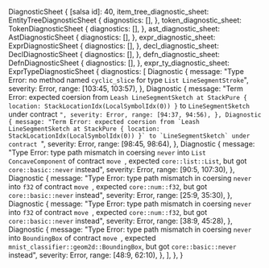 DiagnosticSheet {
    [salsa id]: 40,
    item_tree_diagnostic_sheet: EntityTreeDiagnosticSheet {
        diagnostics: [],
    },
    token_diagnostic_sheet: TokenDiagnosticSheet {
        diagnostics: [],
    },
    ast_diagnostic_sheet: AstDiagnosticSheet {
        diagnostics: [],
    },
    expr_diagnostic_sheet: ExprDiagnosticSheet {
        diagnostics: [],
    },
    decl_diagnostic_sheet: DeclDiagnosticSheet {
        diagnostics: [],
    },
    defn_diagnostic_sheet: DefnDiagnosticSheet {
        diagnostics: [],
    },
    expr_ty_diagnostic_sheet: ExprTypeDiagnosticSheet {
        diagnostics: [
            Diagnostic {
                message: "Type Error: no method named `cyclic_slice` for type `List LineSegmentStroke`",
                severity: Error,
                range: [103:45, 103:57),
            },
            Diagnostic {
                message: "Term Error: expected coersion from `Leash LineSegmentSketch at StackPure { location: StackLocationIdx(LocalSymbolIdx(0)) }` to `LineSegmentSketch` under contract ``",
                severity: Error,
                range: [94:37, 94:56),
            },
            Diagnostic {
                message: "Term Error: expected coersion from `Leash LineSegmentSketch at StackPure { location: StackLocationIdx(LocalSymbolIdx(0)) }` to `LineSegmentSketch` under contract ``",
                severity: Error,
                range: [98:45, 98:64),
            },
            Diagnostic {
                message: "Type Error: type path mismatch in coersing `never` into `List ConcaveComponent` of contract `move `, expected `core::list::List`, but got `core::basic::never` instead",
                severity: Error,
                range: [90:5, 107:30),
            },
            Diagnostic {
                message: "Type Error: type path mismatch in coersing `never` into `f32` of contract `move `, expected `core::num::f32`, but got `core::basic::never` instead",
                severity: Error,
                range: [25:9, 35:30),
            },
            Diagnostic {
                message: "Type Error: type path mismatch in coersing `never` into `f32` of contract `move `, expected `core::num::f32`, but got `core::basic::never` instead",
                severity: Error,
                range: [38:9, 45:28),
            },
            Diagnostic {
                message: "Type Error: type path mismatch in coersing `never` into `BoundingBox` of contract `move `, expected `mnist_classifier::geom2d::BoundingBox`, but got `core::basic::never` instead",
                severity: Error,
                range: [48:9, 62:10),
            },
        ],
    },
}